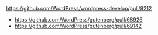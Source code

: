 https://github.com/WordPress/wordpress-develop/pull/8212

* https://github.com/WordPress/gutenberg/pull/68926
* https://github.com/WordPress/gutenberg/pull/69142
